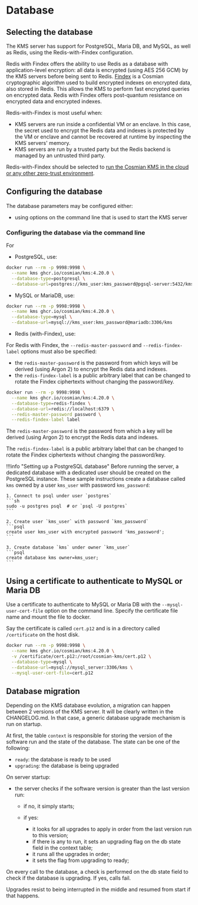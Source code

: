 # Database

## Selecting the database

The KMS server has support for PostgreSQL, Maria DB, and MySQL, as well as Redis, using the Redis-with-Findex configuration.

Redis with Findex offers the ability to use Redis as a database with application-level encryption: all data is encrypted (using AES 256 GCM) by the KMS servers before being sent to Redis. [Findex](https://github.com/Cosmian/findex/) is a Cosmian cryptographic algorithm used to build encrypted indexes on encrypted data, also stored in Redis. This allows the KMS to perform fast encrypted queries on encrypted data. Redis with Findex offers post-quantum resistance on encrypted data and encrypted indexes.

Redis-with-Findex is most useful when:

- KMS servers are run inside a confidential VM or an enclave. In this case, the secret used to encrypt the Redis data and indexes is protected by the VM or enclave and cannot be recovered at runtime by inspecting the KMS servers' memory.
- KMS servers are run by a trusted party but the Redis backend is managed by an untrusted third party.

Redis-with-Findex should be selected to [run the Cosmian KMS in the cloud or any other zero-trust environment](./zero_trust.md).

## Configuring the database

The database parameters may be configured either:

- using options on the command line that is used to start the KMS server

### Configuring the database via the command line

For

- PostgreSQL, use:

```sh
docker run --rm -p 9998:9998 \
  --name kms ghcr.io/cosmian/kms:4.20.0 \
  --database-type=postgresql \
  --database-url=postgres://kms_user:kms_password@pgsql-server:5432/kms
```

- MySQL or MariaDB, use:

```sh
docker run --rm -p 9998:9998 \
  --name kms ghcr.io/cosmian/kms:4.20.0 \
  --database-type=mysql \
  --database-url=mysql://kms_user:kms_password@mariadb:3306/kms
```

- Redis (with-Findex), use:

For Redis with Findex, the `--redis-master-password` and `--redis-findex-label` options must also be specified:

- the `redis-master-password` is the password from which keys will be derived (using Argon 2) to encrypt the Redis data and indexes.
- the `redis-findex-label` is a public arbitrary label that can be changed to rotate the Findex ciphertexts without changing the password/key.

```sh
docker run --rm -p 9998:9998 \
  --name kms ghcr.io/cosmian/kms:4.20.0 \
  --database-type=redis-findex \
  --database-url=redis://localhost:6379 \
  --redis-master-password password \
  --redis-findex-label label
```

The `redis-master-password` is the password from which a key will be derived (using Argon 2) to encrypt the Redis data and indexes.

The `redis-findex-label` is a public arbitrary label that can be changed to rotate the Findex ciphertexts without changing the password/key.

!!!info "Setting up a PostgreSQL database"
    Before running the server, a dedicated database with a dedicated user should be created on the PostgreSQL instance. These sample instructions create a database called `kms` owned by a user `kms_user` with password `kms_password`:

    1. Connect to psql under user `postgres`
    ```sh
    sudo -u postgres psql  # or `psql -U postgres`
    ```

    2. Create user `kms_user` with password `kms_password`
    ```psql
    create user kms_user with encrypted password 'kms_password';
    ```

    3. Create database `kms` under owner `kms_user`
    ```psql
    create database kms owner=kms_user;
    ```

## Using a certificate to authenticate to MySQL or Maria DB

Use a certificate to authenticate to MySQL or Maria DB with the `--mysql-user-cert-file` option on the command line. Specify the certificate file name and mount the file to docker.

Say the certificate is called `cert.p12` and is in a directory called `/certificate` on the host disk.

```sh
docker run --rm -p 9998:9998 \
  --name kms ghcr.io/cosmian/kms:4.20.0 \
  -v /certificate/cert.p12:/root/cosmian-kms/cert.p12 \
  --database-type=mysql \
  --database-url=mysql://mysql_server:3306/kms \
  --mysql-user-cert-file=cert.p12
```

## Database migration

Depending on the KMS database evolution, a migration can happen between 2 versions of the KMS server. It will be clearly written in the CHANGELOG.md. In that case, a generic database upgrade mechanism is run on startup.

At first, the table `context` is responsible for storing the version of the software run and the state of the database. The state can be one of the following:

- `ready`: the database is ready to be used
- `upgrading`: the database is being upgraded

On server startup:

- the server checks if the software version is greater than the last version run:

  - if no, it simply starts;
  - if yes:

    - it looks for all upgrades to apply in order from the last version run to this version;
    - if there is any to run, it sets an upgrading flag on the db state field in the context table;
    - it runs all the upgrades in order;
    - it sets the flag from upgrading to ready;

On every call to the database, a check is performed on the db state field to check if the database is upgrading. If yes, calls fail.

Upgrades resist to being interrupted in the middle and resumed from start if that happens.
